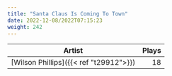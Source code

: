 ```yaml
---
title: "Santa Claus Is Coming To Town"
date: 2022-12-08/2022T07:15:23
weight: 242
---
```




 Artist | Plays 
----- | -----:
[Wilson Phillips]({{< ref "t29912">}}) | 18

